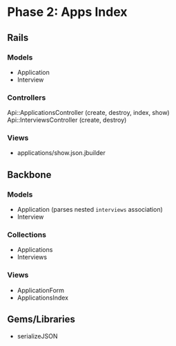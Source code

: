 # Phase 2: Apps Index

## Rails
### Models
* Application
* Interview

### Controllers
Api::ApplicationsController (create, destroy, index, show)
Api::InterviewsController (create, destroy)

### Views
* applications/show.json.jbuilder

## Backbone
### Models
* Application (parses nested `interviews` association)
* Interview

### Collections
* Applications
* Interviews

### Views
* ApplicationForm
* ApplicationsIndex

## Gems/Libraries
* serializeJSON
